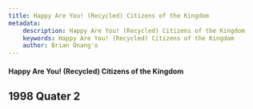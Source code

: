```yaml
---
title: Happy Are You! (Recycled) Citizens of the Kingdom
metadata:
    description: Happy Are You! (Recycled) Citizens of the Kingdom
    keywords: Happy Are You! (Recycled) Citizens of the Kingdom
    author: Brian Onang'o
---
```


#### Happy Are You! (Recycled) Citizens of the Kingdom

## 1998 Quater 2
